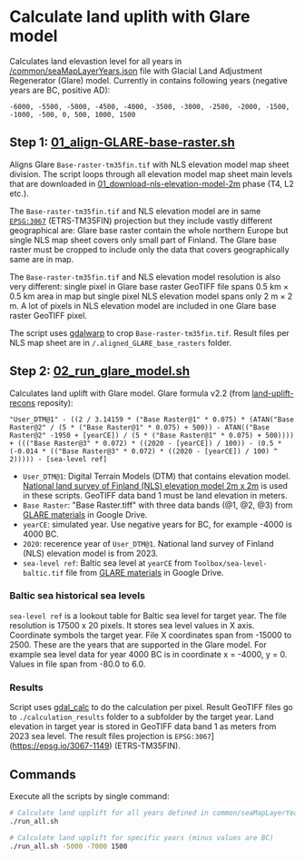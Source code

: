# Calculate land uplith with Glare model

Calculates land elevastion level for all years in [/common/seaMapLayerYears.json](../../../common/seaMapLayerYears.json) file with Glacial Land Adjustment Regenerator (Glare) model. Currently in contains following years (negative years are BC, positive AD):

```
-6000, -5500, -5000, -4500, -4000, -3500, -3000, -2500, -2000, -1500, -1000, -500, 0, 500, 1000, 1500
```

## Step 1: [01_align-GLARE-base-raster.sh](./01_align-GLARE-base-raster.sh)

Aligns Glare `Base-raster-tm35fin.tif` with NLS elevation model map sheet division. The script loops through all elevation model map sheet main levels that are downloaded in [01_download-nls-elevation-model-2m](../../01_download-nls-elevation-model-2m/README.md) phase (T4, L2 etc.).

The `Base-raster-tm35fin.tif` and NLS elevation model are in same [`EPSG:3067`](https://epsg.io/3067-1149) (ETRS-TM35FIN) projection but they include vastly different geographical are: Glare base raster contain the whole northern Europe but single NLS map sheet covers only small part of Finland. The Glare base raster must be cropped to include only the data that covers geographically same are in map.

The `Base-raster-tm35fin.tif` and NLS elevation model resolution is also very different: single pixel in Glare base raster GeoTIFF file spans 0.5 km × 0.5 km area in map but single pixel NLS elevation model spans only 2 m × 2 m. A lot of pixels in NLS elevation model are included in one Glare base raster GeoTIFF pixel.

The script uses [gdalwarp](https://gdal.org/en/stable/programs/gdalwarp.html) to crop `Base-raster-tm35fin.tif`. Result files per NLS map sheet are in `/.aligned_GLARE_base_rasters` folder.

## Step 2: [02_run_glare_model.sh](./02_run_glare_model.sh)

Calculates land uplift with Glare model. Glare formula v2.2 (from [land-uplift-recons](https://github.com/Hakonaki/land-uplift-recons) reposity):

```
"User_DTM@1" - ((2 / 3.14159 * ("Base Raster@1" * 0.075) * (ATAN("Base Raster@2" / (5 * ("Base Raster@1" * 0.075) + 500)) - ATAN(("Base Raster@2" -1950 + [yearCE]) / (5 * ("Base Raster@1" * 0.075) + 500)))) + ((("Base Raster@3" * 0.072) * ((2020 - [yearCE]) / 100)) - (0.5 * (-0.014 * (("Base Raster@3" * 0.072) * ((2020 - [yearCE]) / 100) ^ 2))))) - [sea-level ref]
```

- `User_DTM@1`: Digital Terrain Models (DTM) that contains elevation model. [National land survey of Finland (NLS) elevation model 2m x 2m](https://www.maanmittauslaitos.fi/en/maps-and-spatial-data/datasets-and-interfaces/product-descriptions/elevation-model-2-m) is used in these scripts. GeoTIFF data band 1 must be land elevation in meters.
- `Base Raster`: "Base Raster.tiff" with three data bands (@1, @2, @3) from [GLARE materials](https://drive.google.com/drive/folders/184nPIZuX83gr3Yd6tVBGXCkpUysNY-CO) in Google Drive.
- `yearCE`: simulated year. Use negative years for BC, for example -4000 is 4000 BC.
- `2020`: recerence year of `User_DTM@1`. National land survey of Finland (NLS) elevation model is from 2023.
- `sea-level ref`: Baltic sea level at `yearCE` from `Toolbox/sea-level-baltic.tif` file from [GLARE materials](https://drive.google.com/drive/folders/184nPIZuX83gr3Yd6tVBGXCkpUysNY-CO) in Google Drive.

### Baltic sea historical sea levels

`sea-level ref` is a lookout table for Baltic sea level for target year. The file resolution is 17500 x 20 pixels. It stores sea level values in X axis. Coordinate symbols the target year. File X coordinates span from -15000 to 2500. These are the years that are supported in the Glare model. For example sea level data for year 4000 BC is in coordinate x = -4000, y = 0. Values in file span from -80.0 to 6.0.

### Results

Script uses [gdal_calc](https://gdal.org/en/stable/programs/gdal_calc.html) to do the calculation per pixel. Result GeoTIFF files go to `./calculation_results` folder to a subfolder by the target year. Land elevation in target year is stored in GeoTIFF data band 1 as meters from 2023 sea level. The result files projection is `EPSG:3067`](https://epsg.io/3067-1149) (ETRS-TM35FIN).

## Commands

Execute all the scripts by single command:

```bash
# Calculate land upplift for all years defined in common/seaMapLayerYears.json
./run_all.sh

# Calculate land upplift for specific years (minus values are BC)
./run_all.sh -5000 -7000 1500
```
